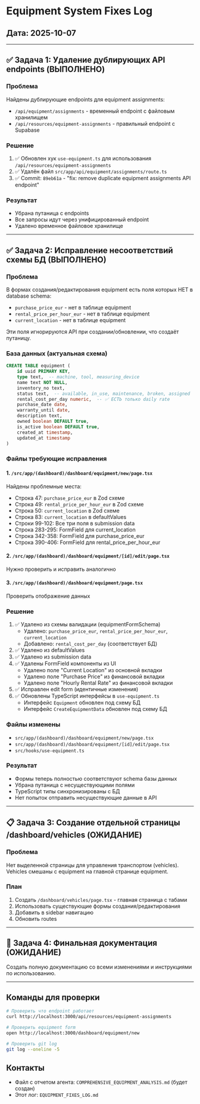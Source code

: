 # Equipment System Fixes Log

## Дата: 2025-10-07

---

## ✅ Задача 1: Удаление дублирующих API endpoints (ВЫПОЛНЕНО)

### Проблема
Найдены дублирующие endpoints для equipment assignments:
- `/api/equipment/assignments` - временный endpoint с файловым хранилищем
- `/api/resources/equipment-assignments` - правильный endpoint с Supabase

### Решение
1. ✅ Обновлен хук `use-equipment.ts` для использования `/api/resources/equipment-assignments`
2. ✅ Удалён файл `src/app/api/equipment/assignments/route.ts`
3. ✅ Commit: `89eb61a` - "fix: remove duplicate equipment assignments API endpoint"

### Результат
- Убрана путаница с endpoints
- Все запросы идут через унифицированный endpoint
- Удалено временное файловое хранилище

---

## ✅ Задача 2: Исправление несоответствий схемы БД (ВЫПОЛНЕНО)

### Проблема
В формах создания/редактирования equipment есть поля которых НЕТ в database schema:
- `purchase_price_eur` - нет в таблице equipment
- `rental_price_per_hour_eur` - нет в таблице equipment
- `current_location` - нет в таблице equipment

Эти поля игнорируются API при создании/обновлении, что создаёт путаницу.

### База данных (актуальная схема)
```sql
CREATE TABLE equipment (
    id uuid PRIMARY KEY,
    type text,  -- machine, tool, measuring_device
    name text NOT NULL,
    inventory_no text,
    status text,  -- available, in_use, maintenance, broken, assigned
    rental_cost_per_day numeric,  -- ✅ ЕСТЬ только daily rate
    purchase_date date,
    warranty_until date,
    description text,
    owned boolean DEFAULT true,
    is_active boolean DEFAULT true,
    created_at timestamp,
    updated_at timestamp
)
```

### Файлы требующие исправления

#### 1. `/src/app/(dashboard)/dashboard/equipment/new/page.tsx`
Найдены проблемные места:
- Строка 47: `purchase_price_eur` в Zod схеме
- Строка 49: `rental_price_per_hour_eur` в Zod схеме
- Строка 50: `current_location` в Zod схеме
- Строка 83: `current_location` в defaultValues
- Строки 99-102: Все три поля в submission data
- Строка 283-295: FormField для current_location
- Строка 342-358: FormField для purchase_price_eur
- Строка 390-406: FormField для rental_price_per_hour_eur

#### 2. `/src/app/(dashboard)/dashboard/equipment/[id]/edit/page.tsx`
Нужно проверить и исправить аналогично

#### 3. `/src/app/(dashboard)/dashboard/equipment/page.tsx`
Проверить отображение данных

### Решение
1. ✅ Удалено из схемы валидации (equipmentFormSchema)
   - Удалено: `purchase_price_eur`, `rental_price_per_hour_eur`, `current_location`
   - Добавлено: `rental_cost_per_day` (соответствует БД)
2. ✅ Удалено из defaultValues
3. ✅ Удалено из submission data
4. ✅ Удалены FormField компоненты из UI
   - Удалено поле "Current Location" из основной вкладки
   - Удалено поле "Purchase Price" из финансовой вкладки
   - Удалено поле "Hourly Rental Rate" из финансовой вкладки
5. ✅ Исправлен edit form (идентичные изменения)
6. ✅ Обновлены TypeScript интерфейсы в `use-equipment.ts`
   - Интерфейс `Equipment` обновлен под схему БД
   - Интерфейс `CreateEquipmentData` обновлен под схему БД

### Файлы изменены
- `src/app/(dashboard)/dashboard/equipment/new/page.tsx`
- `src/app/(dashboard)/dashboard/equipment/[id]/edit/page.tsx`
- `src/hooks/use-equipment.ts`

### Результат
- Формы теперь полностью соответствуют schema базы данных
- Убрана путаница с несуществующими полями
- TypeScript типы синхронизированы с БД
- Нет попыток отправить несуществующие данные в API

---

## 📋 Задача 3: Создание отдельной страницы /dashboard/vehicles (ОЖИДАНИЕ)

### Проблема
Нет выделенной страницы для управления транспортом (vehicles).
Vehicles смешаны с equipment на главной странице equipment.

### План
1. Создать `/dashboard/vehicles/page.tsx` - главная страница с табами
2. Использовать существующие формы создания/редактирования
3. Добавить в sidebar навигацию
4. Обновить routes

---

## 📄 Задача 4: Финальная документация (ОЖИДАНИЕ)

Создать полную документацию со всеми изменениями и инструкциями по использованию.

---

## Команды для проверки

```bash
# Проверить что endpoint работает
curl http://localhost:3000/api/resources/equipment-assignments

# Проверить equipment form
open http://localhost:3000/dashboard/equipment/new

# Проверить git log
git log --oneline -5
```

## Контакты
- Файл с отчетом агента: `COMPREHENSIVE_EQUIPMENT_ANALYSIS.md` (будет создан)
- Этот лог: `EQUIPMENT_FIXES_LOG.md`

